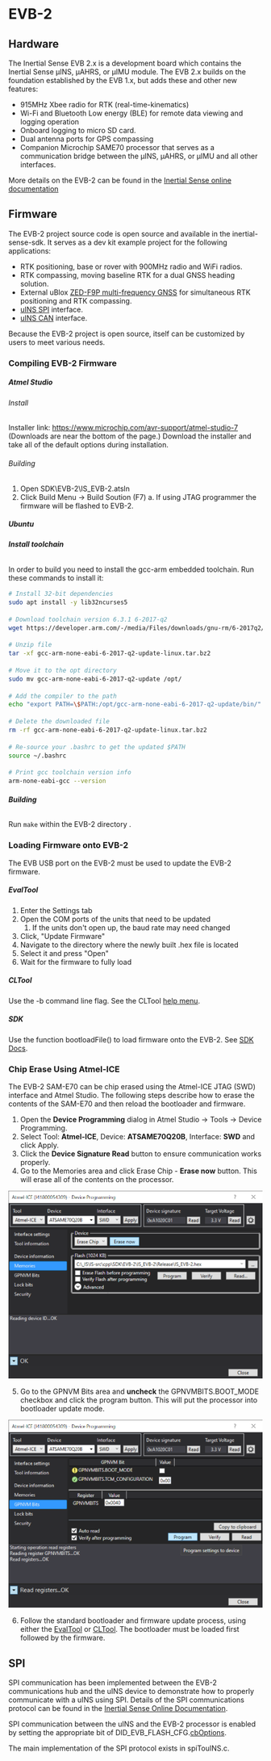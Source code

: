 # EVB-2

## Hardware 

The Inertial Sense EVB 2.x is a development board which contains the Inertial Sense µINS, µAHRS, or µIMU module. The EVB 2.x builds on the foundation established by the EVB 1.x, but adds these and other new features:

- 915MHz Xbee radio for RTK (real-time-kinematics)
- Wi-Fi and Bluetooth Low energy (BLE) for remote data viewing and logging operation
- Onboard logging to micro SD card.
- Dual antenna ports for GPS compassing
- Companion Microchip SAME70 processor that serves as a communication bridge between the µINS, µAHRS, or µIMU and all other interfaces.

More details on the EVB-2 can be found in the [Inertial Sense online documentation](<https://docs.inertialsense.com/user-manual/hardware/EVB2/>)

## Firmware

The EVB-2 project source code is open source and available in the inertial-sense-sdk.  It serves as a dev kit example project for the following applications: 

- RTK positioning, base or rover with 900MHz radio and WiFi radios.
- RTK compassing, moving baseline RTK for a dual GNSS heading solution.
- External uBlox [ZED-F9P multi-frequency GNSS](https://docs.inertialsense.com/user-manual/gnss/multi_frequency_gnss/) for simultaneous RTK positioning and RTK compassing.
- [uINS SPI](https://docs.inertialsense.com/user-manual/hardware/EVB2/#spi) interface.
- [uINS CAN](https://docs.inertialsense.com/user-manual/com-protocol/CAN/) interface.

Because the EVB-2 project is open source, itself can be customized by users to meet various needs.

### Compiling EVB-2 Firmware

##### Atmel Studio

###### Install

Installer link: https://www.microchip.com/avr-support/atmel-studio-7
(Downloads are near the bottom of the page.)
Download the installer and take all of the default options during installation.

###### Building

1. Open SDK\EVB-2\IS_EVB-2.atsln
1. Click Build Menu -> Build Soution (F7)
	a. If using JTAG programmer the firmware will be flashed to EVB-2.

##### **Ubuntu**

###### **Install toolchain**

In order to build you need to install the gcc-arm embedded toolchain. Run these commands to install it:

```bash
# Install 32-bit dependencies
sudo apt install -y lib32ncurses5 

# Download toolchain version 6.3.1 6-2017-q2
wget https://developer.arm.com/-/media/Files/downloads/gnu-rm/6-2017q2/gcc-arm-none-eabi-6-2017-q2-update-linux.tar.bz2

# Unzip file
tar -xf gcc-arm-none-eabi-6-2017-q2-update-linux.tar.bz2

# Move it to the opt directory
sudo mv gcc-arm-none-eabi-6-2017-q2-update /opt/

# Add the compiler to the path
echo "export PATH=\$PATH:/opt/gcc-arm-none-eabi-6-2017-q2-update/bin/" >> ~/.bashrc

# Delete the downloaded file
rm -rf gcc-arm-none-eabi-6-2017-q2-update-linux.tar.bz2

# Re-source your .bashrc to get the updated $PATH
source ~/.bashrc

# Print gcc toolchain version info
arm-none-eabi-gcc --version
```

###### **Building**

Run `make` within the EVB-2 directory .

### Loading Firmware onto EVB-2

The EVB USB port on the EVB-2 must be used to update the EVB-2 firmware.

##### EvalTool

1. Enter the Settings tab
2. Open the COM ports of the units that need to be updated
   1. If the units don't open up, the baud rate may need changed
3. Click, "Update Firmware"
4. Navigate to the directory where the newly built .hex file is located
5. Select it and press "Open"
6. Wait for the firmware to fully load

##### CLTool

Use the -b command line flag. See the CLTool [help menu](<https://docs.inertialsense.com/user-manual/software/cltool/#help-menu>).

##### SDK

Use the function bootloadFile() to load firmware onto the EVB-2. See [SDK Docs](<https://docs.inertialsense.com/user-manual/software/SDK/#sdk>).

### Chip Erase Using Atmel-ICE

The EVB-2 SAM-E70 can be chip erased using the Atmel-ICE JTAG (SWD) interface and Atmel Studio.  The following steps describe how to erase the contents of the SAM-E70 and then reload the bootloader and firmware.  

1. Open the **Device Programming** dialog in Atmel Studio -> Tools -> Device Programming.
2. Select Tool: **Atmel-ICE**, Device: **ATSAME70Q20B**, Interface: **SWD** and click Apply.
3. Click the **Device Signature Read** button to ensure communication works properly. 
4. Go to the Memories area and click Erase Chip - **Erase now** button.  This will erase all of the contents on the processor.

![chip erase](images/jtag_chip_erase.png)

5. Go to the GPNVM Bits area and **uncheck** the GPNVMBITS.BOOT_MODE checkbox and click the program button.  This will put the processor into bootloader update mode. 

![](images/jtag_gpnvmbits_boot_mode.png)

6. Follow the standard bootloader and firmware update process, using either the [EvalTool](https://docs.inertialsense.com/user-manual/software/evaltool/#update-firmware) or [CLTool](https://docs.inertialsense.com/user-manual/software/cltool/#update-the-firmware).  The bootloader must be loaded first followed by the firmware.

## SPI

SPI communication has been implemented between the EVB-2 communications hub and the uINS device to demonstrate how to properly communicate with a uINS using SPI. Details of the SPI communications protocol can be found in the [Inertial Sense Online Documentation](https://docs.inertialsense.com/user-manual/com-protocol/SPI/).

SPI communication between the uINS and the EVB-2 processor is enabled by setting the appropriate bit of DID_EVB_FLASH_CFG.[cbOptions](https://docs.inertialsense.com/user-manual/com-protocol/DID-descriptions/#did_evb_flash_cfg). 

The main implementation of the SPI protocol exists in spiTouINS.c.



